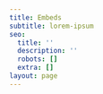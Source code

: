 ```yaml
---
title: Embeds
subtitle: lorem-ipsum
seo:
  title: ''
  description: ''
  robots: []
  extra: []
layout: page
---
```



